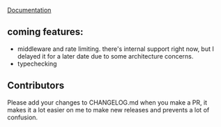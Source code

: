 [Documentation](https://ffrostflame.github.io/BridgeNet/)

## coming features:
- middleware and rate limiting. there's internal support right now, but I delayed it for a later date due to some architecture concerns.
- typechecking

## Contributors
Please add your changes to CHANGELOG.md when you make a PR, it makes it a lot easier on me to make new releases and prevents a lot of confusion.